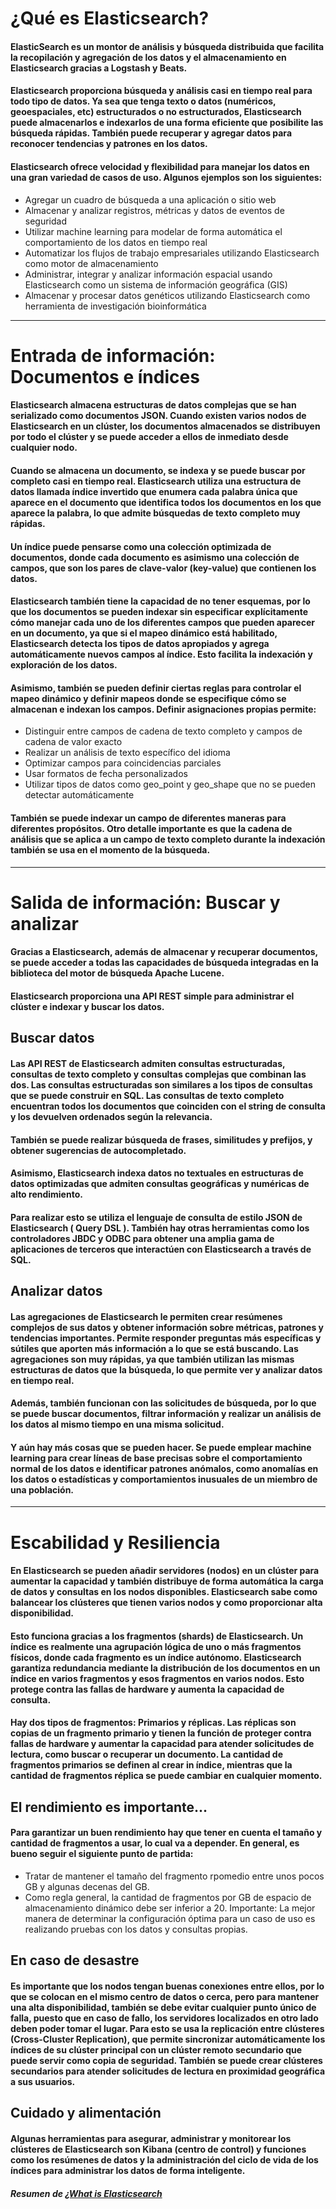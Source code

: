 # ¿Qué es Elasticsearch?

#### ElasticSearch es un montor de análisis y búsqueda distribuida que facilita la recopilación y agregación de los datos y el almacenamiento en Elasticsearch gracias a Logstash y Beats.
#### Elasticsearch proporciona búsqueda y análisis casi en tiempo real para todo tipo de datos. Ya sea que tenga texto o datos (numéricos, geoespaciales, etc) estructurados o no estructurados, Elasticsearch puede almacenarlos e indexarlos de una forma eficiente que posibilite las búsqueda rápidas. También puede recuperar y agregar datos para reconocer tendencias y patrones en los datos.
#### Elasticsearch ofrece velocidad y flexibilidad para manejar los datos en una gran variedad de casos de uso. Algunos ejemplos son los siguientes:
- Agregar un cuadro de búsqueda a una aplicación o sitio web
- Almacenar y analizar registros, métricas y datos de eventos de seguridad
- Utilizar machine learning para modelar de forma automática el comportamiento de los datos en tiempo real
- Automatizar los flujos de trabajo empresariales utilizando Elasticsearch como motor de almacenamiento
- Administrar, integrar y analizar información espacial usando Elasticsearch como un sistema de información geográfica (GIS)
- Almacenar y procesar datos genéticos utilizando Elasticsearch como herramienta de investigación bioinformática

---

# Entrada de información: Documentos e índices

#### Elasticsearch almacena estructuras de datos complejas que se han serializado como documentos JSON. Cuando existen varios nodos de Elasticsearch en un clúster, los documentos almacenados se distribuyen por todo el clúster y se puede acceder a ellos de inmediato desde cualquier nodo.
#### Cuando se almacena un documento, se indexa y se puede buscar por completo casi en tiempo real. Elasticsearch utiliza una estructura de datos llamada índice invertido que enumera cada palabra única que aparece en el documento que identifica todos los documentos en los que aparece la palabra, lo que admite búsquedas de texto completo muy rápidas.
#### Un índice puede pensarse como una colección optimizada de documentos, donde cada documento es asimismo una colección de campos, que son los pares de clave-valor (key-value) que contienen los datos.
#### Elasticsearch también tiene la capacidad de no tener esquemas, por lo que los documentos se pueden indexar sin especificar explícitamente cómo manejar cada uno de los diferentes campos que pueden aparecer en un documento, ya que si el mapeo dinámico está habilitado, Elasticsearch detecta los tipos de datos apropiados y agrega automáticamente nuevos campos al índice. Esto facilita la indexación y exploración de los datos.
#### Asimismo, también se pueden definir ciertas reglas para controlar el mapeo dinámico y definir mapeos donde se especifique cómo se almacenan e indexan los campos. Definir asignaciones propias permite:
- Distinguir entre campos de cadena de texto completo y campos de cadena de valor exacto
- Realizar un análisis de texto específico del idioma
- Optimizar campos para coincidencias parciales
- Usar formatos de fecha personalizados
- Utilizar tipos de datos como geo_point y geo_shape que no se pueden detectar automáticamente
#### También se puede indexar un campo de diferentes maneras para diferentes propósitos. Otro detalle importante es que la cadena de análisis que se aplica a un campo de texto completo durante la indexación también se usa en el momento de la búsqueda.

---
# Salida de información: Buscar y analizar

#### Gracias a Elasticsearch, además de almacenar y recuperar documentos, se puede acceder a todas las capacidades de búsqueda integradas en la biblioteca del motor de búsqueda Apache Lucene. 
#### Elasticsearch proporciona una API REST simple para administrar el clúster e indexar y buscar los datos.

## Buscar datos

#### Las API REST de Elasticsearch admiten consultas estructuradas, consultas de texto completo y consultas complejas que combinan las dos. Las consultas estructuradas son similares a los tipos de consultas que se puede construir en SQL. Las consultas de texto completo encuentran todos los documentos que coinciden con el string de consulta y los devuelven ordenados según la relevancia.
#### También se puede realizar búsqueda de frases, similitudes y prefijos, y obtener sugerencias de autocompletado.
#### Asimismo, Elasticsearch indexa datos no textuales en estructuras de datos optimizadas que admiten consultas geográficas y numéricas de alto rendimiento.
#### Para realizar esto se utiliza el lenguaje de consulta de estilo JSON de Elasticsearch ( Query DSL ). También hay otras herramientas como los controladores JBDC y ODBC para obtener una amplia gama de aplicaciones de terceros que interactúen con Elasticsearch a través de SQL.

## Analizar datos

#### Las agregaciones de Elasticsearch le permiten crear resúmenes complejos de sus datos y obtener información sobre métricas, patrones y tendencias importantes. Permite responder preguntas más específicas y sútiles que aporten más información a lo que se está buscando. Las agregaciones son muy rápidas, ya que también utilizan las mismas estructuras de datos que la búsqueda, lo que permite ver y analizar datos en tiempo real.
#### Además, también funcionan con las solicitudes de búsqueda, por lo que se puede buscar documentos, filtrar información y realizar un análisis de los datos al mismo tiempo en una misma solicitud.
#### Y aún hay más cosas que se pueden hacer. Se puede emplear machine learning para crear líneas de base precisas sobre el comportamiento normal de los datos e identificar patrones anómalos, como anomalías en los datos o estadísticas y comportamientos inusuales de un miembro de una población.

---
# Escabilidad y Resiliencia

#### En Elasticsearch se pueden añadir servidores (nodos) en un clúster para aumentar la capacidad y también distribuye de forma automática la carga de datos y consultas en los nodos disponibles. Elasticsearch sabe como balancear los clústeres que tienen varios nodos y como proporcionar alta disponibilidad.
#### Esto funciona gracias a los fragmentos (shards) de Elasticsearch. Un índice es realmente una agrupación lógica de uno o más fragmentos físicos, donde cada fragmento es un índice autónomo. Elasticsearch garantiza redundancia mediante la distribución de los documentos en un índice en varios fragmentos y esos fragmentos en varios nodos. Esto protege contra las fallas de hardware y aumenta la capacidad de consulta.
#### Hay dos tipos de fragmentos: Primarios y réplicas. Las réplicas son copias de un fragmento primario y tienen la función de proteger contra fallas de hardware y aumentar la capacidad para atender solicitudes de lectura, como buscar o recuperar un documento. La cantidad de fragmentos primarios se definen al crear in índice, mientras que la cantidad de fragmentos réplica se puede cambiar en cualquier momento.

## El rendimiento es importante...
#### Para garantizar un buen rendimiento hay que tener en cuenta el tamaño y cantidad de fragmentos a usar, lo cual va a depender. En general, es bueno seguir el siguiente punto de partida:
- Tratar de mantener el tamaño del fragmento rpomedio entre unos pocos GB y algunas decenas del GB.
- Como regla general, la cantidad de fragmentos por GB de espacio de almacenamiento dinámico debe ser inferior a 20.
    Importante: La mejor manera de determinar la configuración óptima para un caso de uso es realizando pruebas con los datos y consultas propias.

## En caso de desastre
#### Es importante que los nodos tengan buenas conexiones entre ellos, por lo que se colocan en el mismo centro de datos o cerca, pero para mantener una alta disponibilidad, también se debe evitar cualquier punto único de falla, puesto que en caso de fallo, los servidores localizados en otro lado deben poder tomar el lugar. Para esto se usa la replicación entre clústeres (Cross-Cluster Replication), que permite sincronizar automáticamente los índices de su clúster principal con un clúster remoto secundario que puede servir como copia de seguridad. También se puede crear clústeres secundarios para atender solicitudes de lectura en proximidad geográfica a sus usuarios.

## Cuidado y alimentación
#### Algunas herramientas para asegurar, administrar y monitorear los clústeres de Elasticsearch son Kibana (centro de control) y funciones como los resúmenes de datos y la administración del ciclo de vida de los índices para administrar los datos de forma inteligente.

##### Resumen de [¿What is Elasticsearch](https://www.elastic.co/guide/en/elasticsearch/reference/current/elasticsearch-intro.html)


